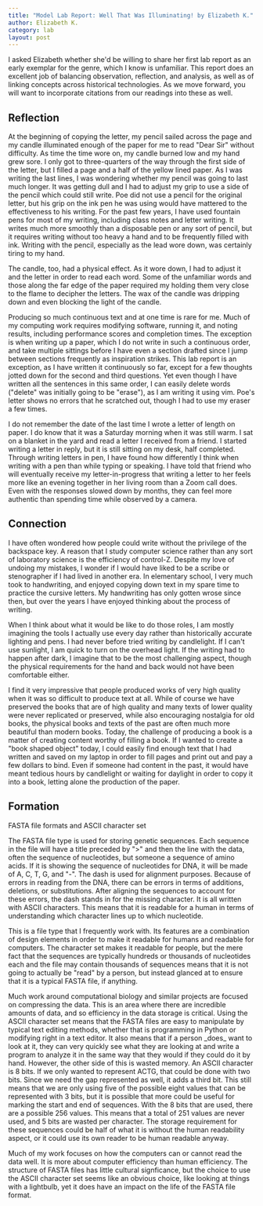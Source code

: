 ```yaml
---
title: "Model Lab Report: Well That Was Illuminating! by Elizabeth K."
author: Elizabeth K.
category: lab
layout: post
---
```


I asked Elizabeth whether she'd be willing to share her first lab report as an early exemplar for the genre, which I know is unfamiliar. This report does an excellent job of balancing observation, reflection, and analysis, as well as of linking concepts across historical technologies. As we move forward, you will want to incorporate citations from our readings into these as well.

## Reflection

At the beginning of copying the letter, my pencil sailed across the page and my candle illuminated enough of the paper for me to read "Dear Sir" without difficulty. As time the time wore on, my candle burned low and my hand grew sore. I only got to three-quarters of the way through the first side of the letter, but I filled a page and a half of the yellow lined paper. As I was writing the last lines, I was wondering whether my pencil was going to last much longer. It was getting dull and I had to adjust my grip to use a side of the pencil which could still write. Poe did not use a pencil for the original letter, but his grip on the ink pen he was using would have mattered to the effectiveness to his writing. For the past few years, I have used fountain pens for most of my writing, including class notes and letter writing. It writes much more smoothly than a disposable pen or any sort of pencil, but it requires writing without too heavy a hand and to be frequently filled with ink. Writing with the pencil, especially as the lead wore down, was certainly tiring to my hand.

The candle, too, had a physical effect. As it wore down, I had to adjust it and the letter in order to read each word. Some of the unfamiliar words and those along the far edge of the paper required my holding them very close to the flame to decipher the letters. The wax of the candle was dripping down and even blocking the light of the candle.

Producing so much continuous text and at one time is rare for me. Much of my computing work requires modifying software, running it, and noting results, including performance scores and completion times. The exception is when writing up a paper, which I do not write in such a continuous order, and take multiple sittings before I have even a section drafted since I jump between sections frequently as inspiration strikes. This lab report is an exception, as I have written it continuously so far, except for a few thoughts jotted down for the second and third questions. Yet even though I have written all the sentences in this same order, I can easily delete words ("delete" was initially going to be "erase"), as I am writing it using vim. Poe's letter shows no errors that he scratched out, though I had to use my eraser a few times.

I do not remember the date of the last time I wrote a letter of length on paper. I do know that it was a Saturday morning when it was still warm. I sat on a blanket in the yard and read a letter I received from a friend. I started writing a letter in reply, but it is still sitting on my desk, half completed. Through writing letters in pen, I have found how differently I think when writing with a pen than while typing or speaking. I have told that friend who will eventually receive my letter-in-progress that writing a letter to her feels more like an evening together in her living room than a Zoom call does. Even with the responses slowed down by months, they can feel more authentic than spending time while observed by a camera.

## Connection

I have often wondered how people could write without the privilege of the backspace key. A reason that I study computer science rather than any sort of laboratory science is the efficiency of control-Z. Despite my love of undoing my mistakes, I wonder if I would have liked to be a scribe or stenographer if I had lived in another era. In elementary school, I very much took to handwriting, and enjoyed copying down text in my spare time to practice the cursive letters. My handwriting has only gotten wrose since then, but over the years I have enjoyed thinking about the process of writing.

When I think about what it would be like to do those roles, I am mostly imagining the tools I actually use every day rather than historically accurate lighting and pens. I had never before tried writing by candlelight. If I can't use sunlight, I am quick to turn on the overhead light. If the writing had to happen after dark, I imagine that to be the most challenging aspect, though the physical requirements for the hand and back would not have been comfortable either.

I find it very impressive that people produced works of very high quality when it was so difficult to produce text at all. While of course we have preserved the books that are of high quality and many texts of lower quality were never replicated or preserved, while also encouraging nostalgia for old books, the physical books and texts of the past are often much more beautiful than modern books. Today, the challenge of producing a book is a matter of creating content worthy of filling a book. If I wanted to create a "book shaped object" today, I could easily find enough text that I had written and saved on my laptop in order to fill pages and print out and pay a few dollars to bind. Even if someone had content in the past, it would have meant tedious hours by candlelight or waiting for daylight in order to copy it into a book, letting alone the production of the paper.

## Formation

FASTA file formats and ASCII character set

The FASTA file type is used for storing genetic sequences. Each sequence in the file will have a title preceded by ">" and then the line with the data, often the sequence of nucleotides, but someone a sequence of amino acids. If it is showing the sequence of nucleotides for DNA, it will be made of A, C, T, G, and "-". The dash is used for alignment purposes. Because of errors in reading from the DNA, there can be errors in terms of additions, deletions, or substitutions. After aligning the sequences to account for these errors, the dash stands in for the missing character. It is all written with ASCII characters. This means that it is readable for a human in terms of understanding which character lines up to which nucleotide.

This is a file type that I frequently work with. Its features are a combination of design elements in order to make it readable for humans and readable for computers. The character set makes it readable for people, but the mere fact that the sequences are typically hundreds or thousands of nucleotides each and the file may contain thousands of sequences means that it is not going to actually be "read" by a person, but instead glanced at to ensure that it is a typical FASTA file, if anything.

Much work around computational biology and similar projects are focused on compressing the data. This is an area where there are incredible amounts of data, and so efficiency in the data storage is critical. Using the ASCII character set means that the FASTA files are easy to manipulate by typical text editing methods, whether that is programming in Python or modifying right in a text editor. It also means that if a person \_does\_ want to look at it, they can very quickly see what they are looking at and write a program to analyze it in the same way that they would if they could do it by hand. However, the other side of this is wasted memory. An ASCII character is 8 bits. If we only wanted to represent ACTG, that could be done with two bits. Since we need the gap represented as well, it adds a third bit. This still means that we are only using five of the possible eight values that can be represented with 3 bits, but it is possible that more could be useful for marking the start and end of sequences. With the 8 bits that are used, there are a possible 256 values. This means that a total of 251 values are never used, and 5 bits are wasted per character. The storage requirement for these sequences could be half of what it is without the human readability aspect, or it could use its own reader to be human readable anyway.

Much of my work focuses on how the computers can or cannot read the data well. It is more about computer efficiency than human efficiency. The structure of FASTA files has little cultural signficance, but the choice to use the ASCII character set seems like an obvious choice, like looking at things with a lightbulb, yet it does have an impact on the life of the FASTA file format.